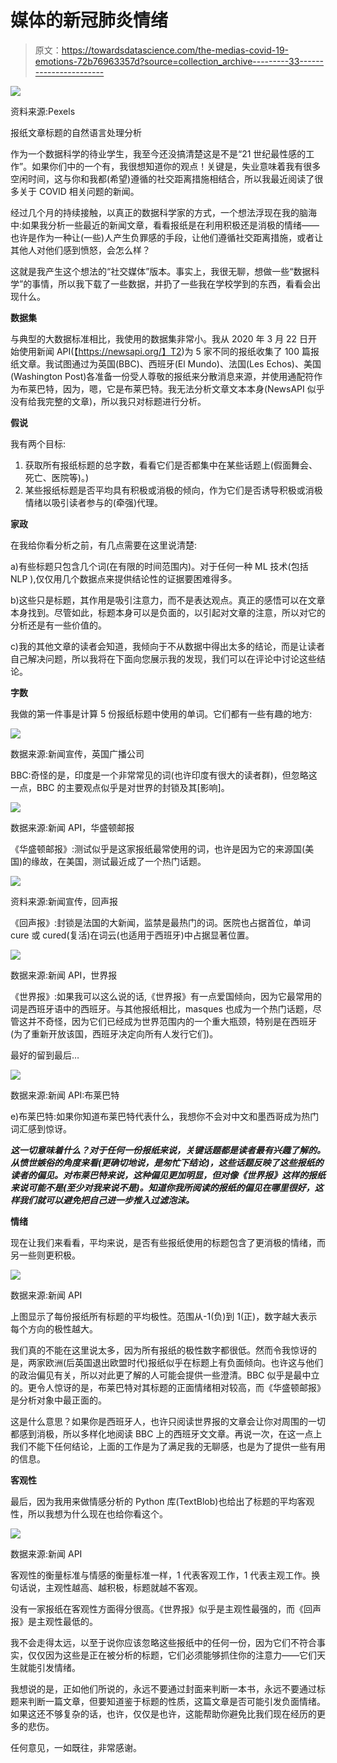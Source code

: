 # 媒体的新冠肺炎情绪

> 原文：<https://towardsdatascience.com/the-medias-covid-19-emotions-72b76963357d?source=collection_archive---------33----------------------->

![](img/ecc62b58959de3958bf6b70a4928a48a.png)

资料来源:Pexels

报纸文章标题的自然语言处理分析

作为一个数据科学的待业学生，我至今还没搞清楚这是不是“21 世纪最性感的工作”。如果你们中的一个有，我很想知道你的观点！关键是，失业意味着我有很多空闲时间，这与你和我都(希望)遵循的社交距离措施相结合，所以我最近阅读了很多关于 COVID 相关问题的新闻。

经过几个月的持续接触，以真正的数据科学家的方式，一个想法浮现在我的脑海中:如果我分析一些最近的新闻文章，看看报纸是在利用积极还是消极的情绪——也许是作为一种让(一些)人产生负罪感的手段，让他们遵循社交距离措施，或者让其他人对他们感到愤怒，会怎么样？

这就是我产生这个想法的“社交媒体”版本。事实上，我很无聊，想做一些“数据科学”的事情，所以我下载了一些数据，并扔了一些我在学校学到的东西，看看会出现什么。

**数据集**

与典型的大数据标准相比，我使用的数据集非常小。我从 2020 年 3 月 22 日开始使用新闻 API(【https://newsapi.org/】T2)为 5 家不同的报纸收集了 100 篇报纸文章。我试图通过为英国(BBC)、西班牙(El Mundo)、法国(Les Echos)、美国(Washington Post)各准备一份受人尊敬的报纸来分散消息来源，并使用通配符作为布莱巴特，因为，嗯，它是布莱巴特。我无法分析文章文本本身(NewsAPI 似乎没有给我完整的文章)，所以我只对标题进行分析。

**假说**

我有两个目标:

1.  获取所有报纸标题的总字数，看看它们是否都集中在某些话题上(假面舞会、死亡、医院等)。)
2.  某些报纸标题是否平均具有积极或消极的倾向，作为它们是否诱导积极或消极情绪以吸引读者参与的(牵强)代理。

**家政**

在我给你看分析之前，有几点需要在这里说清楚:

a)有些标题只包含几个词(在有限的时间范围内)。对于任何一种 ML 技术(包括 NLP ),仅仅用几个数据点来提供结论性的证据要困难得多。

b)这些只是标题，其作用是吸引注意力，而不是表达观点。真正的感悟可以在文章本身找到。尽管如此，标题本身可以是负面的，以引起对文章的注意，所以对它的分析还是有一些价值的。

c)我的其他文章的读者会知道，我倾向于不从数据中得出太多的结论，而是让读者自己解决问题，所以我将在下面向您展示我的发现，我们可以在评论中讨论这些结论。

**字数**

我做的第一件事是计算 5 份报纸标题中使用的单词。它们都有一些有趣的地方:

![](img/1fd42deafca94293a83007639a6ba18c.png)

数据来源:新闻宣传，英国广播公司

BBC:奇怪的是，印度是一个非常常见的词(也许印度有很大的读者群)，但忽略这一点，BBC 的主要观点似乎是对世界的封锁及其[影响]。

![](img/422771bacede7b23fad54dfc80149fa7.png)

数据来源:新闻 API，华盛顿邮报

《华盛顿邮报》:测试似乎是这家报纸最常使用的词，也许是因为它的来源国(美国)的缘故，在美国，测试最近成了一个热门话题。

![](img/b79d11583a71a45039dc068cdf1c0a79.png)

资料来源:新闻宣传，回声报

《回声报》:封锁是法国的大新闻，监禁是最热门的词。医院也占据首位，单词 cure 或 cured(复活)在词云(也适用于西班牙)中占据显著位置。

![](img/cba2a76106f2f43811f426f833e50050.png)

数据来源:新闻 API，世界报

《世界报》:如果我可以这么说的话,《世界报》有一点爱国倾向，因为它最常用的词是西班牙语中的西班牙。与其他报纸相比，masques 也成为一个热门话题，尽管这并不奇怪，因为它们已经成为世界范围内的一个重大瓶颈，特别是在西班牙(为了重新开放该国，西班牙决定向所有人发行它们)。

最好的留到最后…

![](img/69d554218eb8d01856f87cd93616c4fe.png)

数据来源:新闻 API:布莱巴特

e)布莱巴特:如果你知道布莱巴特代表什么，我想你不会对中文和墨西哥成为热门词汇感到惊讶。

***这一切意味着什么？对于任何一份报纸来说，关键话题都是读者最有兴趣了解的。从愤世嫉俗的角度来看(更确切地说，是匆忙下结论)，这些话题反映了这些报纸的读者的偏见。对布莱巴特来说，这种偏见更加明显，但对像《世界报》这样的报纸来说可能不是(至少对我来说不是)。知道你我所阅读的报纸的偏见在哪里很好，这样我们就可以避免把自己进一步推入过滤泡沫。***

**情绪**

现在让我们来看看，平均来说，是否有些报纸使用的标题包含了更消极的情绪，而另一些则更积极。

![](img/caeda4a176003990d2144fa53cadc16e.png)

数据来源:新闻 API

上图显示了每份报纸所有标题的平均极性。范围从-1(负)到 1(正)，数字越大表示每个方向的极性越大。

我们真的不能在这里说太多，因为所有报纸的极性数字都很低。然而令我惊讶的是，两家欧洲(后英国退出欧盟时代)报纸似乎在标题上有负面倾向。也许这与他们的政治偏见有关，所以对此更了解的人可能会提供一些澄清。BBC 似乎是最中立的。更令人惊讶的是，布莱巴特对其标题的正面情绪相对较高，而《华盛顿邮报》是分析对象中最正面的。

这是什么意思？如果你是西班牙人，也许只阅读世界报的文章会让你对周围的一切都感到消极，所以多样化地阅读 BBC 上的西班牙文文章。再说一次，在这一点上我们不能下任何结论，上面的工作是为了满足我的无聊感，也是为了提供一些有用的信息。

**客观性**

最后，因为我用来做情感分析的 Python 库(TextBlob)也给出了标题的平均客观性，所以我想为什么现在也给你看这个。

![](img/ca6ddd56b8de3c4650f37f38c0421938.png)

数据来源:新闻 API

客观性的衡量标准与情感的衡量标准一样，1 代表客观工作，1 代表主观工作。换句话说，主观性越高、越积极，标题就越不客观。

没有一家报纸在客观性方面得分很高。《世界报》似乎是主观性最强的，而《回声报》是主观性最低的。

我不会走得太远，以至于说你应该忽略这些报纸中的任何一份，因为它们不符合事实，仅仅因为这些是正在被分析的标题，它们必须能够抓住你的注意力——它们天生就能引发情绪。

我想说的是，正如他们所说的，永远不要通过封面来判断一本书，永远不要通过标题来判断一篇文章，但要知道鉴于标题的性质，这篇文章是否可能引发负面情绪。如果这还不够复杂的话，也许，仅仅是也许，这能帮助你避免比我们现在经历的更多的悲伤。

任何意见，一如既往，非常感谢。